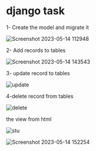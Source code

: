 # django task
1- Create the model and migrate it 

![Screenshot 2023-05-14 112948](https://github.com/maelghamrawy/djangostu/assets/28117071/aa667267-648c-4012-b707-34f009c7051b)

2- Add records to tables 

![Screenshot 2023-05-14 143543](https://github.com/maelghamrawy/djangostu/assets/28117071/b6a7fde9-4f9e-4224-8f9c-03c346d60c9d)

3- update record to tables

![update](https://github.com/maelghamrawy/djangostu/assets/28117071/662b19f6-b88e-48f5-ae39-35d8f4b7fd17)

4-delete record from tables

![delete](https://github.com/maelghamrawy/djangostu/assets/28117071/986eeb2c-a2bd-4e52-b84d-4be9016babee)

the view from html 

![stu](https://github.com/maelghamrawy/djangostu/assets/28117071/0e45db7b-a8e4-47e8-9ac3-b28ff802cf09)

![Screenshot 2023-05-14 152254](https://github.com/maelghamrawy/djangostu/assets/28117071/7121c0ba-c594-4f46-bec3-9e866635749a)
